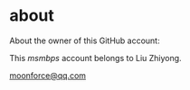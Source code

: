 # about
About the owner of this GitHub account:

This *msmbps* account belongs to Liu Zhiyong.

[moonforce@qq.com](mailto:moonforce@qq.com)
